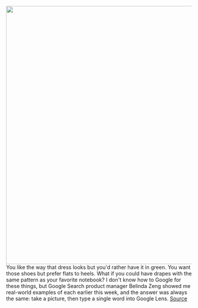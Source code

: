 <img src='https://cdn.vox-cdn.com/thumbor/zryTiyJJf0CVBTAo9LDjOHy5Fe4=/0x0:957x694/1200x800/filters:focal(403x271:555x423)/cdn.vox-cdn.com/uploads/chorus_image/image/70720770/Multisearch_in_Lens_dress.0.jpg' width='700px' /><br/>
You like the way that dress looks but you'd rather have it in green. You want those shoes but prefer flats to heels. What if you could have drapes with the same pattern as your favorite notebook? I don't know how to Google for these things, but Google Search product manager Belinda Zeng showed me real-world examples of each earlier this week, and the answer was always the same: take a picture, then type a single word into Google Lens.
<a href='https://www.theverge.com/2022/4/7/23014141/google-lens-multisearch-android-ios'> Source <a/>